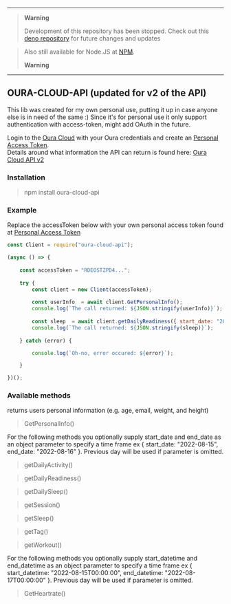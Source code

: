 
---
> **Warning**
>
> Development of this repository has been stopped.
> Check out this [deno repository](https://github.com/Pinta365/oura_api) for future changes and updates

> Also still available for Node.JS at [NPM](https://www.npmjs.com/package/oura_api).
>
> **Warning**

---


## OURA-CLOUD-API (updated for v2 of the API)
This lib was created for my own personal use, putting it up in case anyone else is in need of the same :)
Since it's for personal use it only support authentication with access-token, might add OAuth in the future.

Login to the [Oura Cloud](https://cloud.ouraring.com/) with your Oura credentials and create an [Personal Access Token](https://cloud.ouraring.com/personal-access-tokens).  
Details around what information the  API can return is found here: [Oura Cloud API v2](https://cloud.ouraring.com/v2/docs) 

### Installation
>npm install oura-cloud-api

### Example
Replace the accessToken below with your own personal access token found at [Personal Access Token](https://cloud.ouraring.com/personal-access-tokens)
```javascript
const Client = require("oura-cloud-api");

(async () => {
    
    const accessToken = "RDEOSTZPD4...";
    
    try {
        const client = new Client(accessToken);
        
        const userInfo  = await client.GetPersonalInfo();
        console.log(`The call returned: ${JSON.stringify(userInfo)}`);
        
        const sleep  = await client.getDailyReadiness({ start_date: "2022-08-15", end_date: "2022-08-16" });
        console.log(`The call returned: ${JSON.stringify(sleep)}`);
       
    } catch (error) {

        console.log(`Oh-no, error occured: ${error}`);

    }

})();
```

### Available methods

returns users personal information  (e.g. age, email, weight, and height)
>GetPersonalInfo()

For the following methods you optionally supply start_date and end_date as an object parameter to specify a time frame ex { start_date: "2022-08-15", end_date: "2022-08-16" }. Previous day will be used if parameter is omitted. 
>getDailyActivity()

>getDailyReadiness()

>getDailySleep()

>getSession()

>getSleep()

>getTag()

>getWorkout()

For the following methods you optionally supply start_datetime and end_datetime as an object parameter to specify a time frame ex { start_datetime: "2022-08-15T00:00:00", end_datetime: "2022-08-17T00:00:00" }. Previous day will be used if parameter is omitted.
>GetHeartrate()
